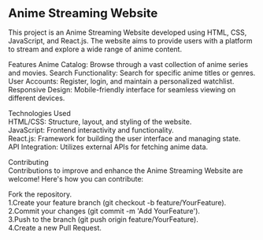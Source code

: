 <h1 style="font-size: 24px;">Anime Streaming Website</h1>

This project is an Anime Streaming Website developed using HTML, CSS, JavaScript, and React.js. The website aims to provide users with a platform to stream and explore a wide range of anime content.

Features
Anime Catalog: Browse through a vast collection of anime series and movies.
Search Functionality: Search for specific anime titles or genres.
User Accounts: Register, login, and maintain a personalized watchlist.
Responsive Design: Mobile-friendly interface for seamless viewing on different devices.

Technologies Used<br>
HTML/CSS: Structure, layout, and styling of the website.<br>
JavaScript: Frontend interactivity and functionality.<br>
React.js: Framework for building the user interface and managing state.<br>
API Integration: Utilizes external APIs for fetching anime data.<br>

Contributing<br>
Contributions to improve and enhance the Anime Streaming Website are welcome! Here's how you can contribute:<br>

Fork the repository.<br>
1.Create your feature branch (git checkout -b feature/YourFeature).<br>
2.Commit your changes (git commit -m 'Add YourFeature').<br>
3.Push to the branch (git push origin feature/YourFeature).<br>
4.Create a new Pull Request.<br>
